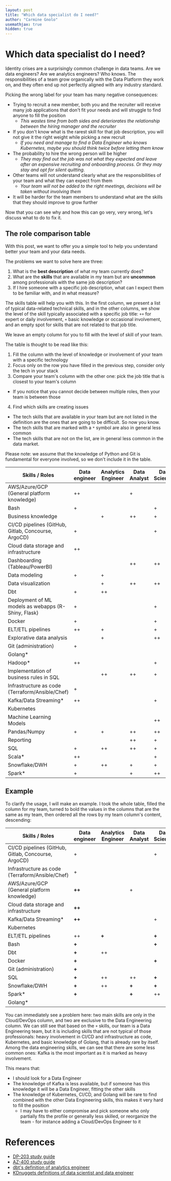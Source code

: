 ```yaml
---
layout: post
title: "Which data specialist do I need?"
author: "Carmine Gnolo"
usemathjax: true
hidden: true
---
```


# Which data specialist do I need?

Identity crises are a surprisingly common challenge in data teams. Are we data engineers? Are we analytics engineers? Who knows. 
The responsibilities of a team grow organically with the Data Platform they work on, and they often end up not perfectly aligned with any industry standard. 

Picking the wrong label for your team has many negative consequences:
* Trying to recruit a new member, both you and the recruiter will receive many job applications that don't fit your needs and will struggle to find anyone to fill the position
  * *This wastes time from both sides and deteriorates the relationship between the hiring manager and the recruiter*
* If you don't know what is the rarest skill for that job description, you will not give it the right weight while picking a new recruit
  * *If you need and manage to find a Data Engineer who knows Kubernetes, maybe you should think twice before letting them know*
* The probability to hire the wrong person will be higher
  * *They may find out the job was not what they expected and leave after an expensive recruiting and onboarding process. Or they may stay and opt for silent quitting.*
* Other teams will not understand clearly what are the responsibilities of your team and what they can expect from them
  * *Your team will not be added to the right meetings, decisions will be taken without involving them*
* It will be harder for the team members to understand what are the skills that they should improve to grow further

Now that you can see why and how this can go very, very wrong, let's discuss what to do to fix it. 

## The role comparison table
With this post, we want to offer you a simple tool to help you understand better your team and your data needs. 

The problems we want to solve here are three: 
1. What is the **best description** of what my team currently does?
2. What are the **skills** that are available in my team but are **uncommon** among professionals with the same job description?
3. If I hire someone with a specific job description, what can I expect them to be familiar with, and in what measure?

The skills table will help you with this. In the first column, we present a list of typical data-related technical skills, and in the other
columns, we show the level of the skill typically associated with a specific job title: `++` for expert or daily involvement, `+` basic knowledge
or occasional involvement, and an empty spot for skills that are not related to that job title. 

We leave an empty column for you to fill with the level of skill of your team. 

The table is thought to be read like this: 
1. Fill the column with the level of knowledge or involvement of your team with a specific technology
2. Focus only on the row you have filled in the previous step, consider only the tech in your stack
3. Compare your team's column with the other one: pick the job title that is closest to your team's column
  * If you notice that you cannot decide between multiple roles, then your team is between those
4. Find which skills are creating issues
  * The tech skills that are available in your team but are not listed in the definition are the ones that are going to be difficult. So now you know.
  * The tech skills that are marked with a `*` symbol are also in general less common
  * The tech skills that are not on the list, are in general less common in the data market.

Please note: we assume that the knowledge of Python and Git is fundamental for everyone involved, so we don't include it in the table.

| **Skills** / **Roles**                              | Data engineer | Analytics Engineer | Data Analyst | Data Scientist | ML Engineer | Cloud/DevOps Engineer | **Your team** |
| --------------------------------------------------- | ------------- | ------------------ | ------------ | -------------- | ----------- | --------------------- | ------------- |
| AWS/Azure/GCP (General platform knowledge)          | ++            |                    | +            |                | +           | ++                    |               |
| Bash                                                | +             |                    |              | +              | +           | +                     |               |
| Business knowledge                                  |               | +                  | ++           | +              | +           |                       |               |
| CI/CD pipelines (GitHub, Gitlab, Concourse, ArgoCD) | +             |                    |              | +              | +           | ++                    |               |
| Cloud data storage and infrastructure               | ++            |                    |              |                |             | +                     |               |
| Dashboarding (Tableau/PowerBI)                      |               |                    | ++           | ++             | +           |                       |               |
| Data modeling                                       | +             | +                  |              |                | +           |                       |               |
| Data visualization                                  |               | +                  | ++           | ++             | +           |                       |               |
| Dbt                                                 | +             | ++                 |              |                | +           |                       |               |
| Deployment of ML models as webapps (R-Shiny, Flask) | +             |                    |              | +              | ++          |                       |               |
| Docker                                              | +             |                    |              | +              | +           | +                     |               |
| ELT/ETL pipelines                                   | ++            | +                  |              | +              | +           |                       |               |
| Explorative data analysis                           |               | +                  |              | ++             | +           |                       |               |
| Git (administration)                                | +             |                    |              |                |             | ++                    |               |
| Golang*                                             |               |                    |              |                |             | +                     |               |
| Hadoop*                                             | ++            |                    |              | +              | +           |                       |               |
| Implementation of business rules in SQL             |               | ++                 | ++           | +              | +           |                       |               |
| Infrastructure as code (Terraform/Ansible/Chef)     | +             |                    |              |                |             | ++                    |               |
| Kafka/Data Streaming*                               | ++            |                    |              | +              | +           |                       |               |
| Kubernetes                                          |               |                    |              |                |             | ++                    |               |
| Machine Learning Models                             |               |                    |              | ++             | ++          |                       |               |
| Pandas/Numpy                                        | +             | +                  | ++           | ++             | ++          |                       |               |
| Reporting                                           |               |                    | ++           | +              | +           |                       |               |
| SQL                                                 | +             | ++                 | ++           | +              | +           |                       |               |
| Scala*                                              | ++            |                    |              | +              | +           |                       |               |
| Snowflake/DWH                                       | +             | ++                 | +            | +              | +           |                       |               |
| Spark*                                              | +             |                    | +            | ++             | ++          |                       |               |

## Example

To clarify the usage, I will make an example. I took the whole table, filled the column for my team, 
turned to bold the values in the columns that are the same as my team, then ordered all the rows by my team column's content, descending:

| **Skills** / **Roles**                              | Data engineer | Analytics Engineer | Data Analyst | Data Scientist | ML Engineer | Cloud/DevOps Engineer | **Your team** |
| --------------------------------------------------- | ------------- | ------------------ | ------------ | -------------- | ----------- | --------------------- | ------------- |
| CI/CD pipelines (GitHub, Gitlab, Concourse, ArgoCD) | +             |                    |              | +              | +           | **++**                | ++            |
| Infrastructure as code (Terraform/Ansible/Chef)     | +             |                    |              |                |             | **++**                | ++            |
| AWS/Azure/GCP (General platform knowledge)          | **++**        |                    | +            |                | +           | **++**                | ++            |
| Cloud data storage and infrastructure               | **++**        |                    |              |                |             | +                     | ++            |
| Kafka/Data Streaming*                               | **++**        |                    |              | +              | +           |                       | ++            |
| Kubernetes                                          |               |                    |              |                |             | **++**                | ++            |
| ELT/ETL pipelines                                   | ++            | **+**              |              | **+**          | **+**       |                       | +             |
| Bash                                                | **+**         |                    |              | **+**          | **+**       | **+**                 | +             |
| Dbt                                                 | **+**         | ++                 |              |                | **+**       |                       | +             |
| Docker                                              | **+**         |                    |              | **+**          | **+**       | **+**                 | +             |
| Git (administration)                                | **+**         |                    |              |                |             | ++                    | +             |
| SQL                                                 | **+**         | ++                 | ++           | **+**          | **+**       |                       | +             |
| Snowflake/DWH                                       | **+**         | ++                 | **+**        | **+**          | **+**       |                       | +             |
| Spark*                                              | **+**         |                    | **+**        | ++             | ++          |                       | +             |
| Golang*                                             |               |                    |              |                |             | **+**                 | +             |

You can immediately see a problem here: two main skills are only in the Cloud/DevOps column, and two are exclusive to the Data Engineering column. 
We can still see that based on the `+` skills, our team is a Data Engineering team, but it is including skills that are not typical of those professionals:
heavy involvement in CI/CD and infrastructure as code, Kubernetes, and basic knowledge of Golang, that is already rare by itself. Among the data engineering skills,
we can see that there are some less common ones: Kafka is the most important as it is marked as heavy involvement. 

This means that: 
* I should look for a Data Engineer
* The knowledge of Kafka is less available, but if someone has this knowledge it will be a Data Engineer, fitting the other skills
* The knowledge of Kubernetes, CI/CD, and Golang will be rare to find combined with the other Data Engineering skills, this makes it very hard to fill the position
  * I may have to either compromise and pick someone who only partially fits the profile or generally less skilled, or reorganize the team - for instance adding a Cloud/DevOps Engineer to it

# References
* [DP-203 study guide](https://query.prod.cms.rt.microsoft.com/cms/api/am/binary/RE4MbYT)
* [AZ-400 study guide](https://query.prod.cms.rt.microsoft.com/cms/api/am/binary/RE3VP8d)
* [dbt's definition of analytics engineer](https://www.getdbt.com/what-is-analytics-engineering/)
* [KDnuggets definitions of data scientist and data engineer](https://www.kdnuggets.com/2021/05/data-scientist-data-engineer-data-careers-explained.html)